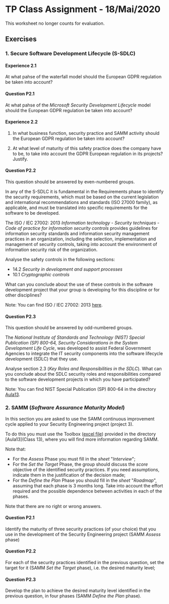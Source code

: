 # TP  Class Assignment - 18/Mai/2020


This worksheet no longer counts for evaluation.



## Exercises



### 1. Secure Software Development Lifecycle (S-SDLC)

#### Experience 2.1

At what pahse of the waterfall model should the European GDPR regulation be taken into account?


#### Question P2.1

At what pahse of the _Microsoft Security Development Lifecycle_ model should the European GDPR regulation be taken into account?

#### Experience 2.2

1. In what business function, security practice and SAMM activity should the European GDPR regulation be taken into account?

2. At what level of maturity of this safety practice does the company have to be, to take into account the GDPR European regulation in its projects? Justify.

#### Question P2.2

This question should be answered by even-numbered groups.

In any of the S-SDLC it is fundamental in the Requirements phase to identify the security requirements, which must be based on the current legislation and international recommendations and standards (ISO 27000 family), as applicable, and must be translated into specific requirements for the software to be developed.

The ISO / IEC 27002: 2013
_Information technology - Security techniques - Code of practice for information security controls_ provides guidelines for information security standards and information security management practices in an organization, including the selection, implementation and management of security controls, taking into account the environment of information security risk of the organization.

Analyse the safety controls in the following sections:

+ 14.2 _Security in development and support processes_
+ 10.1 _Cryptographic controls_

What can you conclude about the use of these controls in the software development project that your group is developing for this discipline or for other disciplines?

Note: You can find ISO / IEC 27002: 2013 [here][c7520f71].


  [c7520f71]: http://www.smartassessor.com/Uploaded/1/Documents/ISO-2017-standard.pdf "ISO/IEC 27002:2013"


#### Question P2.3


This question should be answered by odd-numbered groups.

The _National Institute of Standards and Technology (NIST) Special Publication (SP) 800-64, Security Considerations in the System Development Life Cycle_, was developed to assist Federal Government Agencies
to integrate the IT security components into the software lifecycle development (SDLC) that they use.

Analyse section 2.3 (_Key Roles and Responsibilities in the SDLC_). What can you conclude about the SDLC security roles and responsibilities compared to the software development projects in which you have participated?

Note: You can find NIST Special Publication (SP) 800-64 in the directory [Aula13](Aula13/10.nistspecialpublication800-64r2.pdf).


### 2. SAMM (_Software Assurance Maturity Model_)

In this section you are asked to use the SAMM continuous improvement cycle applied to your Security Engineering project (project 3).

To do this you must use the Toolbox ([excel file](Aula13/SAMM_Assessment_Toolbox_v1.5_FINAL.xlsx)) provided in the directory [Aula13](Class 13), where
you will find more information regarding SAMM.

Note that:

+ For the _Assess_ Phase you must fill in the _sheet_ "_Interview_";
+ For the _Set the Target_ Phase, the group should discuss the _score_ objective of the identified security practices. If you need assumptions, indicate them in the justification of the decision made;
+ For the _Define the Plan_ Phase you should fill in the _sheet_ "_Roadmap_", assuming that each phase is 3 months long. Take into account the effort required and the possible dependence between activities in each of the phases.

Note that there are no right or wrong answers.



#### Question P2.1

Identify the maturity of three security practices (of your choice) that you use in the development of the Security Engineering  project (SAMM _Assess_ phase)

#### Question P2.2

For each of the security practices identified in the previous question, set the target for it (SAMM _Set the Target_ phase), i.e. the desired maturity level;


#### Question P2.3

Develop the plan to achieve the desired maturity level identified in the previous question, in four phases (SAMM _Define the Plan_ phase).
